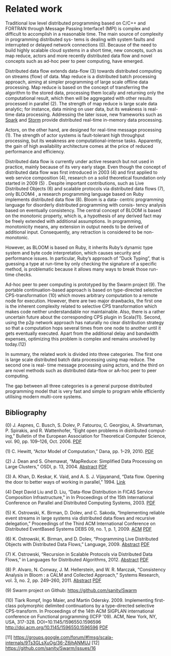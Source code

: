 
Related work
========

Traditional low level distributed programming based on C/C++ and FORTRAN
through Message Passing Interface1 (MPI) is complex and difficult to accomplish in
a reasonable time. The main source of complexity in programming distributed sys-
tems is dealing with system faults and interrupted or delayed network connections
(0). Because of the need to build highly scalable cloud systems in a short time, new
concepts, such as map reduce, actors and more recently distributed data flow
and novel concepts such as ad-hoc peer to peer computing, have emerged.

Distributed data flow extends data-flow (3) towards distributed computing
on streams (flow) of data. Map reduce is a distributed batch processing approach,
aiming at simpler programming of large scale offline data processing. Map reduce
is based on the concept of transferring the algorithm to the stored data, processing
them locally and returning only the computational result, which then will be
aggregated with other results processed in parallel (2). The strength of map reduce is
large scale data analytic; for instance, data mining on user data, but its weakness is
real-time data processing. Addressing the later issue, new frameworks such as
[Spark](https://spark.incubator.apache.org/) and [Storm](http://storm.incubator.apache.org/)
provide distributed real-time in-memory data processing.

Actors, on the other hand, are designed for real-time message processing (1). The
strength of actor systems is fault-tolerant high throughput processing, but its
weakness are computational-intense tasks. Apparently, the gain of high availability
architecture comes at the price of reduced performance and efficiency.

Distributed data flow is currently under active research but not used in practice,
mainly because of its very early stage. Even though the concept of distributed data
flow was first introduced in 2003 (4) and first applied to web service composition
(4), research on a solid theoretical foundation only started in 2009 (5) .
Despite important contributions, such as Live Distributed Objects (6) and scalable
protocols via distributed data flows (7), only BLOOM4 , a research programming
language based on Ruby implements distributed data flow (8). Bloom is a data-
centric programming language for disorderly distributed programming with consis-
tency analysis based on eventually consistency. The central concept of BLOOM is
based on the monotonic property, which is, a hypothesis of any derived fact may be
freely extended with additional assumptions. In programming, monotonicity means,
any extension in output needs to be derived of additional input. Consequently, any
retraction is considered to be non-monotonic.

However, as BLOOM is based on Ruby, it inherits Ruby’s dynamic type system and
byte code interpretation, which causes security and performance issues. In
particular, Ruby’s approach of ”Duck Typing”, that is guessing a type at run-time by only
checking the signature of a specific method, is problematic because it allows many ways to
break those run-time checks.

Ad-hoc peer to peer computing is prototyped by the Swarm project (9). The
portable continuation-based approach is based on type-directed selective CPS-transformation (10)
which moves arbitrary computation to a remote node for execution. However, there are two major
drawbacks, the first one is the inherent complexity related to selective CPS transformation
which makes code neither understandable nor maintainable. Also, there is a rather uncertain
future about the corresponding CPS plugin in Scala(11). Second, using the p2p network approach
has naturally no clear distribution strategy so that a computation hops several times
from one node to another until it gets eventually executed. Apart from the additional
delay and bandwidth expenses, optimizing this problem is complex and remains
unsolved by today.(12)

In summary, the related work is divided into three categories. The first one is large
scale distributed batch data processing using map reduce. The second one is real-
time message processing using actors, and the third on are novel methods
such as distributed data-flow or aA-hoc peer to peer computing.

The gap between all three categories is a general purpose distributed programming model
that is very fast and simple to program while efficiently utilising modern multi-core systems.

Bibliography
--------------

(0) J. Aspnes, C. Busch, S. Dolev, P. Fatourou, C. Georgiou, A. Shvartsman,
P. Spirakis, and R. Wattenhofer, “Eight open problems in distributed comput-
ing,” Bulletin of the European Association for Theoretical Computer Science,
vol. 90, pp. 109–126, Oct. 2006.
[PDF](http://www.cs.yale.edu/homes/aspnes/papers/beatcs-column-2006.pdf)


(1) C. Hewitt, “Actor Model of Computation,” Dana, pp. 1–29, 2010.
[PDF](http://arxiv.org/pdf/1008.1459.pdf)

(2) J. Dean and S. Ghemawat, “MapReduce: Simplified Data Processing on Large
Clusters,” OSDI, p. 13, 2004.
[Abstract](http://research.google.com/archive/mapreduce.html)
[PDF](http://research.google.com/archive/mapreduce-osdi04.pdf)


(3) A. Khan, D. Keskar, K. Vaid, and A. S. J. Vijayanand, “Data flow. Opening
the door to better ways of working in parallel,” 1994.
[Link](http://ieeexplore.ieee.org/xpl/articleDetails.jsp?reload=true&arnumber=283854)

(4) Dept David Liu and D. Liu, “Data-flow Distribution in FICAS Service
Composition Infrastructure,” in In Proceedings of the 15th International Conference
on Parallel and Distributed Computing Systems, 2003.
[PDF](http://eil.stanford.edu/ficas/papers/Dataflow.pdf)

(5) K. Ostrowski, K. Birman, D. Dolev, and C. Sakoda, “Implementing reliable
event streams in large systems via distributed data flows and recursive
delegation,” Proceedings of the Third ACM International Conference on Distributed
EventBased Systems DEBS 09, no. 1, p. 1, 2009.
[ACM](http://dl.acm.org/citation.cfm?id=1619279)
[PDF](http://www.cs.cornell.edu/~krzys/krzys_debs2009.pdf)


(6) K. Ostrowski, K. Birman, and D. Dolev, “Programming Live Distributed
Objects with Distributed Data Flows,” Language, 2009.
[Abstract](http://citeseerx.ist.psu.edu/viewdoc/summary?doi=10.1.1.218.9679)
[PDF](http://www.cs.cornell.edu/~krzys/krzys_oopsla2009.pdf)

(7) K. Ostrowski, “Recursion in Scalable Protocols via Distributed Data Flows,”
in Languages for Distributed Algorithms, 2012.
[Abstract](http://research.google.com/pubs/pub37478.html)
[PDF](http://citeseerx.ist.psu.edu/viewdoc/download?doi=10.1.1.308.2583&rep=rep1&type=pdf)

(8) P. Alvaro, N. Conway, J. M. Hellerstein, and W. R. Marczak, “Consistency
Analysis in Bloom : a CALM and Collected Approach,” Systems Research,
vol. 3, no. 2, pp. 249–260, 2011.
[Abstract](http://citeseerx.ist.psu.edu/viewdoc/summary?doi=10.1.1.231.2991)
[PDF](http://db.cs.berkeley.edu/papers/cidr11-bloom.pdf)

(9) Swarm project on Github:
 https://github.com/sanity/Swarm

(10)
Tiark Rompf, Ingo Maier, and Martin Odersky. 2009.
Implementing first-class polymorphic delimited continuations by a type-directed selective CPS-transform.
In Proceedings of the 14th ACM SIGPLAN international conference on Functional programming (ICFP '09).
ACM, New York, NY, USA, 317-328.
DOI=10.1145/1596550.1596596
http://doi.acm.org/10.1145/1596550.1596596
[PDF](http://lampwww.epfl.ch/~rompf/continuations-icfp09.pdf)

[11]
https://groups.google.com/forum/#!msg/scala-internals/9Ts3GLsXuOg/36-Z6jhANMUJ
[12]
https://github.com/sanity/Swarm/issues/16
